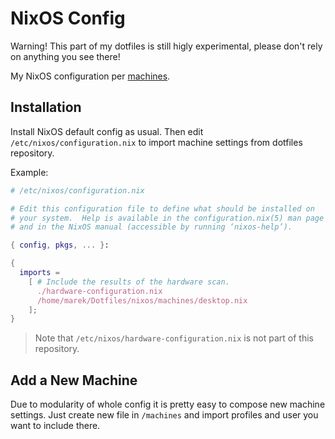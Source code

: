 # NixOS Config

Warning! This part of my dotfiles is still higly experimental, please don't rely on anything you see there!

My NixOS configuration per [machines](machines).

## Installation

Install NixOS default config as usual. Then edit `/etc/nixos/configuration.nix` to import machine settings from dotfiles repository.

Example:

```nix
# /etc/nixos/configuration.nix

# Edit this configuration file to define what should be installed on
# your system.  Help is available in the configuration.nix(5) man page
# and in the NixOS manual (accessible by running ‘nixos-help’).

{ config, pkgs, ... }:

{
  imports =
    [ # Include the results of the hardware scan.
      ./hardware-configuration.nix
      /home/marek/Dotfiles/nixos/machines/desktop.nix
    ];
}
```

> Note that `/etc/nixos/hardware-configuration.nix` is not part of this repository.

## Add a New Machine

Due to modularity of whole config it is pretty easy to compose new machine settings.
Just create new file in `/machines` and import profiles and user you want to include there.
